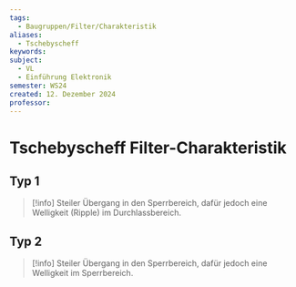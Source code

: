 ```yaml
---
tags:
  - Baugruppen/Filter/Charakteristik
aliases:
  - Tschebyscheff
keywords: 
subject:
  - VL
  - Einführung Elektronik
semester: WS24
created: 12. Dezember 2024
professor:
---
```

 


# Tschebyscheff Filter-Charakteristik


## Typ 1

 > [!info] Steiler Übergang in den Sperrbereich, dafür jedoch eine Welligkeit (Ripple) im Durchlassbereich.

## Typ 2

> [!info] Steiler Übergang in den Sperrbereich, dafür jedoch eine Welligkeit im Sperrbereich.